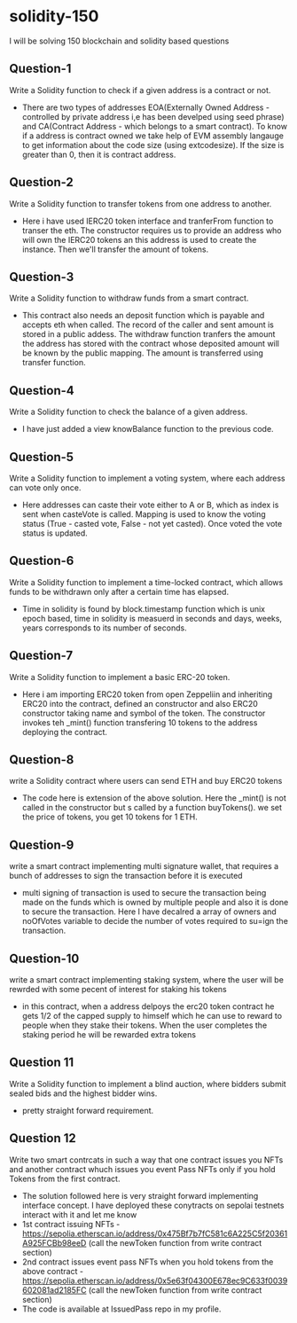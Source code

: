 # solidity-150
I will be solving 150 blockchain and solidity based questions 

## Question-1 
Write a Solidity function to check if a given address is a contract or not.
- There are two types of addresses EOA(Externally Owned Address - controlled by private address i,e has been develped using seed phrase) and CA(Contract Address - which belongs to a smart contract). To know if a address is contract owned we take help of EVM assembly langauge to get information about the code size (using extcodesize).
If the size is greater than 0, then it is contract address.

## Question-2
Write a Solidity function to transfer tokens from one address to another.
- Here i have used IERC20 token interface and tranferFrom function to transer the eth. The constructor requires us to provide an address who will own the IERC20 tokens an this address is used to create the instance. Then we'll transfer the amount of tokens.

## Question-3
Write a Solidity function to withdraw funds from a smart contract.
- This contract also needs an deposit function which is payable and accepts eth when called. The record of the caller and sent amount is stored in a public addess.
The withdraw function tranfers the amount the address has stored with the contract whose deposited amount will be known by the public mapping. The amount is transferred using transfer function.

## Question-4
Write a Solidity function to check the balance of a given address.
- I have just added a view knowBalance function to the previous code.


## Question-5
Write a Solidity function to implement a voting system, where each address can vote only once.
- Here addresses can caste their vote either to A or B, which as index is sent when casteVote is called. Mapping is used to know the voting status (True - casted vote, False - not yet casted). Once voted the vote status is updated. 

## Question-6
Write a Solidity function to implement a time-locked contract, which allows funds to be withdrawn only after a certain time has elapsed.
- Time in solidity is found by block.timestamp function which is unix epoch based, time in solidity is measuerd in seconds and days, weeks, years corresponds to its number of seconds. 

## Question-7
Write a Solidity function to implement a basic ERC-20 token.
- Here i am importing ERC20 token from open Zeppeliin and inheriting ERC20 into the contract, defined an constructor and also ERC20 constructor taking name and symbol of the token. The constructor invokes teh _mint() function transfering 10 tokens to the address deploying the contract. 

## Question-8
write a Solidity contract where users can send ETH and buy ERC20 tokens
- The code here is extension of the above solution. Here the _mint() is not called in the constructor but s called by a function buyTokens(). we set the price of tokens, you get 10 tokens for 1 ETH.

## Question-9
write a smart contract implementing multi signature wallet, that requires a bunch of addresses to sign the transaction before it is executed
- multi signing of transaction is used to secure the transaction being made on the funds which is owned by multiple people and also it is done to secure the transaction. Here I have decalred a array of owners and noOfVotes variable to decide the number of votes required to su=ign the transaction.

## Question-10
write a smart contract implementing staking system, where the user will be rewrded with some pecent of interest for staking his tokens
- in this contract, when a address delpoys the erc20 token contract he gets 1/2 of the capped supply to himself which he can use to reward to people when they stake their tokens. When the user completes the staking period he will be rewarded extra tokens 

## Question 11
Write a Solidity function to implement a blind auction, where bidders submit sealed bids and the highest bidder wins.
- pretty straight forward requirement. 

## Question 12
Write two smart contrcats in such a way that one contract issues you NFTs and another contract whuch issues you event Pass NFTs only if you hold Tokens from the first contract.
- The solution followed here is very straight forward implementing interface concept. I have deployed these conytracts on sepolai testnets interact with it and let me know
- 1st contract issuing NFTs - https://sepolia.etherscan.io/address/0x475Bf7b7fC581c6A225C5f20361A925FCBb98eeD (call the newToken function from write contract section)
- 2nd contract issues event pass NFTs when you hold tokens from the above contract - https://sepolia.etherscan.io/address/0x5e63f04300E678ec9C633f0039602081ad2185FC 
(call the newToken function from write contract section)  
- The code is available at IssuedPass repo in my profile.
